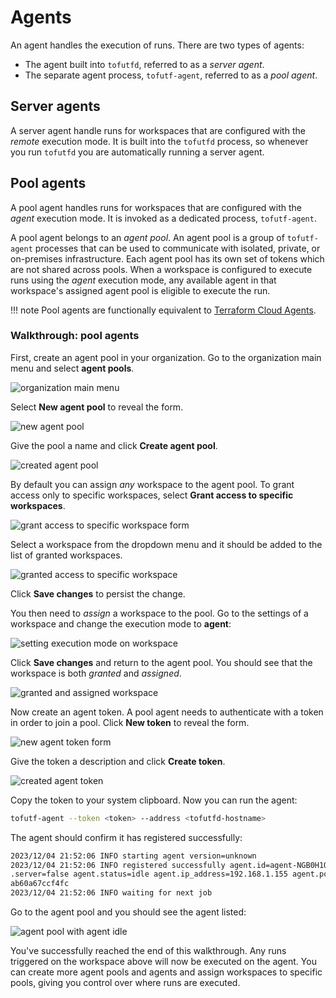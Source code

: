 # Agents

An agent handles the execution of runs. There are two types of agents:

* The agent built into `tofutfd`, referred to as a *server agent*.
* The separate agent process, `tofutf-agent`, referred to as a *pool agent*.

## Server agents

A server agent handle runs for workspaces that are configured with the *remote* execution mode. It is built into the `tofutfd` process, so whenever you run `tofutfd` you are automatically running a server agent.

## Pool agents

A pool agent handles runs for workspaces that are configured with the *agent* execution mode. It is invoked as a dedicated process, `tofutf-agent`.

A pool agent belongs to an *agent pool*. An agent pool is a group of `tofutf-agent` processes that can be used to communicate with isolated, private, or on-premises infrastructure. Each agent pool has its own set of tokens which are not shared across pools. When a workspace is configured to execute runs using the *agent* execution mode, any available agent in that workspace's assigned agent pool is eligible to execute the run.

!!! note
    Pool agents are functionally equivalent to [Terraform Cloud Agents](https://developer.hashicorp.com/terraform/cloud-docs/agents).

### Walkthrough: pool agents

First, create an agent pool in your organization. Go to the organization main menu and select **agent pools**.

![organization main menu](../images/organization_main_menu.png)

Select **New agent pool** to reveal the form.

![new agent pool](../images/new_agent_pool.png)

Give the pool a name and click **Create agent pool**.

![created agent pool](../images/created_agent_pool.png)

By default you can assign *any* workspace to the agent pool. To grant access only to specific workspaces, select **Grant access to specific workspaces**.

![grant access to specific workspace form](../images/agent_pool_grant_workspace_form.png)

Select a workspace from the dropdown menu and it should be added to the list of granted workspaces.

![granted access to specific workspace](../images/agent_pool_granted_workspace.png)

Click **Save changes** to persist the change.

You then need to *assign* a workspace to the pool. Go to the settings of a workspace and change the execution mode to **agent**:

![setting execution mode on workspace](../images/workspace_select_agent_execution_mode.png)

Click **Save changes** and return to the agent pool. You should see that the workspace is both *granted* and *assigned*.

![granted and assigned workspace](../images/agent_pool_workspace_granted_and_assigned.png)

Now create an agent token. A pool agent needs to authenticate with a token in order to join a pool. Click **New token** to reveal the form.

![new agent token form](../images/agent_pool_open_new_token_form.png)

Give the token a description and click **Create token**.

![created agent token](../images/agent_pool_token_created.png)

Copy the token to your system clipboard. Now you can run the agent:

```bash
tofutf-agent --token <token> --address <tofutfd-hostname>
```

The agent should confirm it has registered successfully:

```bash
2023/12/04 21:52:06 INFO starting agent version=unknown
2023/12/04 21:52:06 INFO registered successfully agent.id=agent-NGB0H1QskahiN9xR agent
.server=false agent.status=idle agent.ip_address=192.168.1.155 agent.pool_id=apool-d68
ab60a67ccf4fc
2023/12/04 21:52:06 INFO waiting for next job
```

Go to the agent pool and you should see the agent listed:

![agent pool with agent idle](../images/agent_pool_with_idle_agent.png)

You've successfully reached the end of this walkthrough. Any runs triggered on the workspace above will now be executed on the agent. You can create more agent pools and agents and assign workspaces to specific pools, giving you control over where runs are executed.
